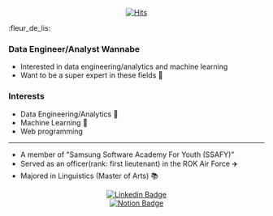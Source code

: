 <div align=center>
  
[![Hits](https://hits.seeyoufarm.com/api/count/incr/badge.svg?url=https%3A%2F%2Fgithub.com%2Fghleex%2F&count_bg=%2300ADEF&title_bg=%23555555&icon=&icon_color=%23E7E7E7&title=hits&edge_flat=false)](https://github.com/ghleex/)

</div>
:fleur_de_lis:

### Data Engineer/Analyst Wannabe
- Interested in data engineering/analytics and machine learning
- Want to be a super expert in these fields :dash:

### Interests
- Data Engineering/Analytics :floppy_disk:
- Machine Learning :robot:
- Web programming

------
- A member of "Samsung Software Academy For Youth (SSAFY)" 
- Served as an officer(rank: first lieutenant) in the ROK Air Force :airplane: 
- Majored in Linguistics (Master of Arts) :books: 


<div align=center>
  
[![Linkedin Badge](https://img.shields.io/badge/-LinkedIn-blue?style=flat-square&logo=Linkedin&logoColor=white&link=https://bit.ly/2O670OE)](https://bit.ly/2O670OE)	
[![Notion Badge](https://img.shields.io/badge/Notion-000000?style=flat-square&logo=notion&link=https://bit.ly/3lD1cbX)](https://bit.ly/3lD1cbX)

</div>





<!--
**ghleex/ghleex** is a ✨ _special_ ✨ repository because its `README.md` (this file) appears on your GitHub profile.

Here are some ideas to get you started:
  [![Tech Blog Badge](http://img.shields.io/badge/-Tech%20blog-black?style=flat-square&logo=github&link=https://zzsza.github.io/)](https://ghleex.github.io/)
  
  [![Youtube Badge](https://img.shields.io/badge/Youtube-ff0000?style=flat-square&logo=youtube&link=https://www.youtube.com/c/kyleschool)](https://www.youtube.com/c/주소 넣기)
  
  [![Gmail Badge](https://img.shields.io/badge/Gmail-d14836?style=flat-square&logo=Gmail&logoColor=white&link=mailto:ghleex@gmail.com)](mailto:ghleex@gmail.com)
  
- 🔭 I’m currently working on ...
- 🌱 I’m currently learning ...
- 👯 I’m looking to collaborate on ...
- 🤔 I’m looking for help with ...
- 💬 Ask me about ...

- 😄 Pronouns: ...
- ⚡ Fun fact: ...
- Notion url: https://bit.ly/3lD1cbX
- Projects url: https://bit.ly/2MTqxkQ
-->
